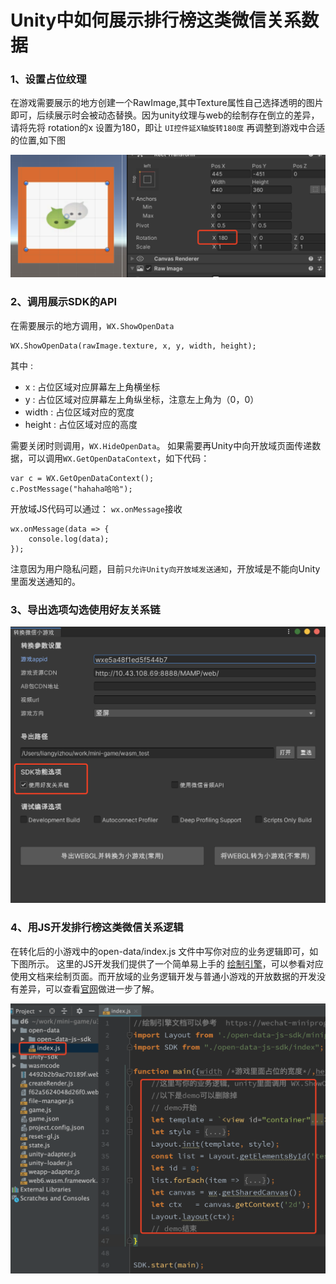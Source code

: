 # Unity中如何展示排行榜这类微信关系数据

### 1、设置占位纹理
在游戏需要展示的地方创建一个RawImage,其中Texture属性自己选择透明的图片即可，后续展示时会被动态替换。因为unity纹理与web的绘制存在倒立的差异，请将先将 rotation的x 设置为180，即让 `UI控件延X轴旋转180度` 再调整到游戏中合适的位置,如下图

 ![avatar](../image/o2.png)
 
### 2、调用展示SDK的API 
在需要展示的地方调用，`WX.ShowOpenData`
```
WX.ShowOpenData(rawImage.texture, x, y, width, height);
```
其中 :
* x : 占位区域对应屏幕左上角横坐标
* y : 占位区域对应屏幕左上角纵坐标，注意左上角为（0，0）
* width : 占位区域对应的宽度
* height : 占位区域对应的高度

需要关闭时则调用，`WX.HideOpenData`。
如果需要再Unity中向开放域页面传递数据，可以调用`WX.GetOpenDataContext`，如下代码：
```
var c = WX.GetOpenDataContext();
c.PostMessage("hahaha哈哈");
```
开放域JS代码可以通过：
`wx.onMessage`接收
```
wx.onMessage(data => {
    console.log(data);
});
```
注意因为用户隐私问题，目前`只允许Unity向开放域发送通知`，开放域是不能向Unity里面发送通知的。
### 3、导出选项勾选使用好友关系链
 ![avatar](../image/opendata.png)

### 4、用JS开发排行榜这类微信关系逻辑
在转化后的小游戏中的open-data/index.js 文件中写你对应的业务逻辑即可，如下图所示。 这里的JS开发我们提供了一个简单易上手的
[绘制引擎](https://wechat-miniprogram.github.io/minigame-canvas-engine/)，可以参看对应使用文档来绘制页面。而开放域的业务逻辑开发与普通小游戏的开放数据的开发没有差异，可以查看[官网](https://developers.weixin.qq.com/minigame/dev/guide/open-ability/open-data.html)做进一步了解。

 ![avatar](../image/o3.png)